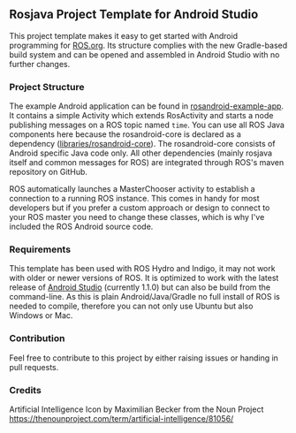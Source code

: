 ## Rosjava Project Template for Android Studio ##
This project template makes it easy to get started with Android programming for
[ROS.org](http://www.ros.org/wiki/). Its structure complies with the new Gradle-based
build system and can be opened and assembled in Android Studio with no further changes.

### Project Structure ###
The example Android application can be found in [rosandroid-example-app](rosandroid-example-app).
It contains a simple Activity which extends RosActivity and starts a node publishing messages
on a ROS topic named ``time``. You can use all ROS Java components here because the rosandroid-core
is declared as a dependency ([libraries/rosandroid-core](libraries/rosandroid-core)). The
rosandroid-core consists of Android specific Java code only. All other dependencies (mainly rosjava
itself and common messages for ROS) are integrated through ROS's maven repository on GitHub. 

ROS automatically launches a MasterChooser activity to establish a connection to a running ROS
instance. This comes in handy for most developers but if you prefer a custom approach or design to
connect to your ROS master you need to change these classes, which is why I've included the ROS
Android source code.

### Requirements ###
This template has been used with ROS Hydro and Indigo, it may not work with older or newer versions of ROS.
It is optimized to work with the latest release of [Android Studio](https://developer.android.com/sdk/index.html) (currently 1.1.0) but can also be build from
the command-line. As this is plain Android/Java/Gradle no full install of ROS is needed to compile,
therefore you can not only use Ubuntu but also Windows or Mac.

### Contribution ###
Feel free to contribute to this project by either raising issues or handing in pull requests.


### Credits ###
Artificial Intelligence Icon by Maximilian Becker from the Noun Project
https://thenounproject.com/term/artificial-intelligence/81056/